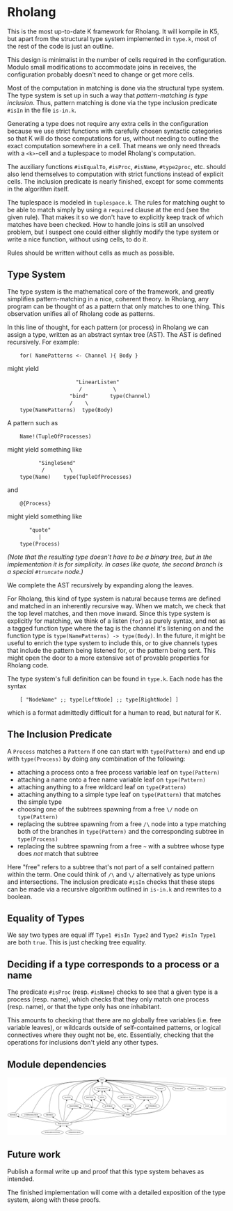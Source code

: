 # Rholang
This is the most up-to-date K framework for Rholang. It will kompile in K5, but apart from the structural type system implemented in `type.k`, most of the rest of the code is just an outline.

This design is minimalist in the number of cells required in the configuration. Modulo small modifications to accommodate joins in receives, the configuration probably doesn't need to change
or get more cells.

Most of the computation in matching is done via the structural type system. The type system is set up in such a way that *pattern-matching is type inclusion*. Thus, pattern matching is done via the type inclusion predicate `#isIn` in the file `is-in.k`.

Generating a type does not require any extra cells in the configuration because we use strict functions with carefully chosen syntactic categories so that K will do those computations for us, without needing to outline the exact computation somewhere in a cell. That means we only need threads with a `<k>`-cell and a tuplespace to model Rholang's computation.

The auxiliary functions `#isEqualTo`, `#isProc`, `#isName`, `#type2proc`, etc. should also lend themselves to computation with strict functions instead of explicit cells. The inclusion predicate is nearly finished, except for some comments in the algorithm itself.

The tuplespace is modeled in `tuplespace.k`. The rules for matching ought to be able to match simply by using a `required` clause at the end (see the given rule). That makes it so we don't have to explicitly keep track of which matches have been checked. How to handle joins is still an unsolved problem, but I suspect one could either slightly modify the type system or write a nice function, without using cells, to do it.

Rules should be written without cells as much as possible.

## Type System
The type system is the mathematical core of the framework, and greatly simplifies pattern-matching in a nice, coherent theory. In Rholang, any program can be thought of as a pattern that only matches to one thing. This observation unifies all of Rholang code as patterns.

In this line of thought, for each pattern (or process) in Rholang we can assign a type, written as an abstract syntax tree (AST). The AST is defined recursively. For example:
```
    for( NamePatterns <- Channel ){ Body }
```

might yield
```
                      "LinearListen"
                       /          \
                    "bind"       type(Channel)
                    /    \
    type(NamePatterns)  type(Body)
```

A pattern such as
```
    Name!(TupleOfProcesses)
```

might yield something like
```
          "SingleSend"
           /        \
    type(Name)    type(TupleOfProcesses)
```

and
```
    @{Process}
```

might yield something like
```
       "quote"
          |
    type(Process)
```

*(Note that the resulting type doesn't have to be a binary tree, but in the implementation it is for simplicity. In cases like quote, the second branch is a special `#truncate` node.)*

We complete the AST recursively by expanding along the leaves.

For Rholang, this kind of type system is natural because terms are defined and matched in an inherently recursive way. When we match, we check that the top level matches, and then move inward. Since this type system is explicitly for matching, we think of a listen (`for`) as purely syntax, and not as a tagged function type where the tag is the channel it's listening on and the function type is `type(NamePatterns) -> type(Body)`. In the future, it might be useful to enrich the type system to include this, or to give channels types that include the pattern being listened for, or the pattern being sent. This might open the door to a more extensive set of provable properties for Rholang code.

The type system's full definition can be found in `type.k`. Each node has the syntax
```
    [ "NodeName" ;; type[LeftNode] ;; type[RightNode] ]
```

which is a format admittedly difficult for a human to read, but natural for K.

## The Inclusion Predicate
A `Process` matches a `Pattern` if one can start with `type(Pattern)` and end up with `type(Process)` by doing any combination of the following:
- attaching a process onto a free process variable leaf on `type(Pattern)`
- attaching a name onto a free name variable leaf on `type(Pattern)`
- attaching anything to a free wildcard leaf on `type(Pattern)`
- attaching anything to a simple type leaf on `type(Pattern)` that matches the simple type
- choosing one of the subtrees spawning from a free `\/` node on `type(Pattern)`
- replacing the subtree spawning from a free `/\` node into a type matching both of the branches in `type(Pattern)` and the corresponding subtree in `type(Process)`
- replacing the subtree spawning from a free `~` with a subtree whose type does *not* match that subtree

Here "free" refers to a subtree that's not part of a self contained pattern within the term. One could think of `/\` and `\/` alternatively as type unions and intersections. The inclusion predicate `#isIn` checks that these steps can be made via a recursive algorithm outlined in `is-in.k` and rewrites to a boolean.

## Equality of Types
We say two types are equal iff `Type1 #isIn Type2` and `Type2 #isIn Type1` are both `true`. This is just checking tree equality.


## Deciding if a type corresponds to a process or a name
The predicate `#isProc` (resp. `#isName`) checks to see that a given type is a process (resp. name), which checks that they only match one process (resp. name), or that the type only has one inhabitant.

This amounts to checking that there are no globally free variables (i.e. free variable leaves), or wildcards outside of self-contained patterns, or logical connectives where they ought not be, etc. Essentially, checking that the operations for inclusions don't yield any other types.

## Module dependencies
![Module dependencies](/Dependencies_RholangInK.png)

## Future work
Publish a formal write up and proof that this type system behaves as intended.

The finished implementation will come with a detailed exposition of the type system, along with these proofs.
